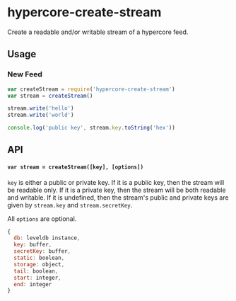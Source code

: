 # hypercore-create-stream

Create a readable and/or writable stream of a hypercore feed.

## Usage 

### New Feed

```js
var createStream = require('hypercore-create-stream')
var stream = createStream()

stream.write('hello')
stream.write('world')

console.log('public key', stream.key.toString('hex'))
```

## API

#### `var stream = createStream([key], [options])`

`key` is either a public or private key. If it is a public key, then the stream will be readable only. If it is a private key, then the stream will be both readable and writable. If it is undefined, then the stream's public and private keys are given by `stream.key` and `stream.secretKey`.

All `options` are optional.

```js
{
  db: leveldb instance,
  key: buffer,
  secretKey: buffer,
  static: boolean,
  storage: object,
  tail: boolean,
  start: integer,
  end: integer
}
```
